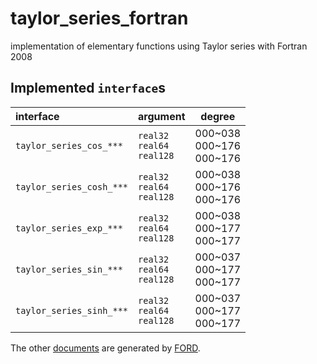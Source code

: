 # taylor_series_fortran
implementation of elementary functions using Taylor series with Fortran 2008

## Implemented `interface`s

|interface|argument|degree|
|:--------|:-------|:----:|
|`taylor_series_cos_***` |`real32`<br>`real64`<br>`real128`|000&#x7E;038<br>000&#x7E;176<br>000&#x7E;176|
|`taylor_series_cosh_***`|`real32`<br>`real64`<br>`real128`|000&#x7E;038<br>000&#x7E;176<br>000&#x7E;176|
|`taylor_series_exp_***` |`real32`<br>`real64`<br>`real128`|000&#x7E;038<br>000&#x7E;177<br>000&#x7E;177|
|`taylor_series_sin_***` |`real32`<br>`real64`<br>`real128`|000&#x7E;037<br>000&#x7E;177<br>000&#x7E;177|
|`taylor_series_sinh_***`|`real32`<br>`real64`<br>`real128`|000&#x7E;037<br>000&#x7E;177<br>000&#x7E;177|

The other [documents](https://dscf-1224.github.io/taylor_series_fortran/index.html) are generated by [FORD](https://github.com/Fortran-FOSS-Programmers/ford).

<!-- EOF -->
